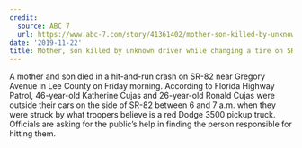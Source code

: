 ```yaml
---
credit:
  source: ABC 7
  url: https://www.abc-7.com/story/41361402/mother-son-killed-by-unknown-driver-while-changing-a-tire-on-sr82
date: '2019-11-22'
title: Mother, son killed by unknown driver while changing a tire on SR-82
---
```



A mother and son died in a hit-and-run crash on SR-82 near Gregory Avenue in Lee County on Friday morning. According to Florida Highway Patrol, 46-year-old Katherine Cujas and 26-year-old Ronald Cujas were outside their cars on the side of SR-82 between 6 and 7 a.m. when they were struck by what troopers believe is a red Dodge 3500 pickup truck. Officials are asking for the public’s help in finding the person responsible for hitting them.